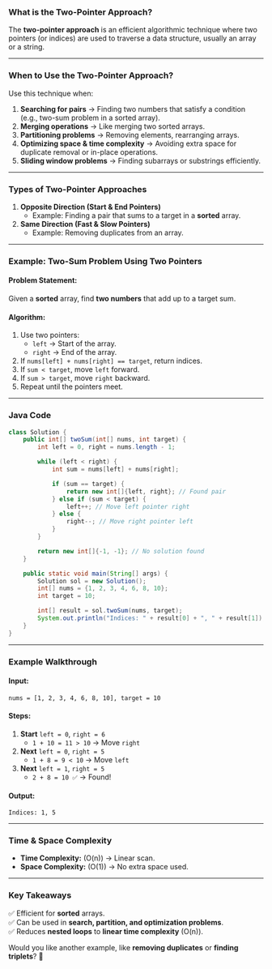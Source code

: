 ### **What is the Two-Pointer Approach?**
The **two-pointer approach** is an efficient algorithmic technique where two pointers (or indices) are used to traverse a data structure, usually an array or a string.

---

### **When to Use the Two-Pointer Approach?**
Use this technique when:
1. **Searching for pairs** → Finding two numbers that satisfy a condition (e.g., two-sum problem in a sorted array).
2. **Merging operations** → Like merging two sorted arrays.
3. **Partitioning problems** → Removing elements, rearranging arrays.
4. **Optimizing space & time complexity** → Avoiding extra space for duplicate removal or in-place operations.
5. **Sliding window problems** → Finding subarrays or substrings efficiently.

---

### **Types of Two-Pointer Approaches**
1. **Opposite Direction (Start & End Pointers)**  
   - Example: Finding a pair that sums to a target in a **sorted** array.
2. **Same Direction (Fast & Slow Pointers)**  
   - Example: Removing duplicates from an array.

---

### **Example: Two-Sum Problem Using Two Pointers**
#### **Problem Statement:**
Given a **sorted** array, find **two numbers** that add up to a target sum.

#### **Algorithm:**
1. Use two pointers:
   - `left` → Start of the array.
   - `right` → End of the array.
2. If `nums[left] + nums[right] == target`, return indices.
3. If `sum < target`, move `left` forward.
4. If `sum > target`, move `right` backward.
5. Repeat until the pointers meet.

---

### **Java Code**
```java
class Solution {
    public int[] twoSum(int[] nums, int target) {
        int left = 0, right = nums.length - 1;

        while (left < right) {
            int sum = nums[left] + nums[right];

            if (sum == target) {
                return new int[]{left, right}; // Found pair
            } else if (sum < target) {
                left++; // Move left pointer right
            } else {
                right--; // Move right pointer left
            }
        }

        return new int[]{-1, -1}; // No solution found
    }

    public static void main(String[] args) {
        Solution sol = new Solution();
        int[] nums = {1, 2, 3, 4, 6, 8, 10};
        int target = 10;

        int[] result = sol.twoSum(nums, target);
        System.out.println("Indices: " + result[0] + ", " + result[1]);
    }
}
```

---

### **Example Walkthrough**
#### **Input:**
```plaintext
nums = [1, 2, 3, 4, 6, 8, 10], target = 10
```

#### **Steps:**
1. **Start** `left = 0`, `right = 6`
   - `1 + 10 = 11 > 10` → Move `right`
2. **Next** `left = 0`, `right = 5`
   - `1 + 8 = 9 < 10` → Move `left`
3. **Next** `left = 1`, `right = 5`
   - `2 + 8 = 10 ✅` → Found!

#### **Output:**
```plaintext
Indices: 1, 5
```

---

### **Time & Space Complexity**
- **Time Complexity:** \(O(n)\) → Linear scan.
- **Space Complexity:** \(O(1)\) → No extra space used.

---

### **Key Takeaways**
✅ Efficient for **sorted** arrays.  
✅ Can be used in **search, partition, and optimization problems**.  
✅ Reduces **nested loops** to **linear time complexity** \(O(n)\).  

Would you like another example, like **removing duplicates** or **finding triplets**? 🚀
